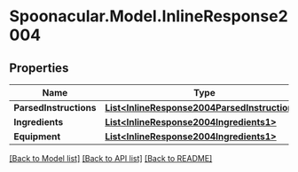 # Spoonacular.Model.InlineResponse2004

## Properties

Name | Type | Description | Notes
------------ | ------------- | ------------- | -------------
**ParsedInstructions** | [**List&lt;InlineResponse2004ParsedInstructions&gt;**](InlineResponse2004ParsedInstructions.md) |  | 
**Ingredients** | [**List&lt;InlineResponse2004Ingredients1&gt;**](InlineResponse2004Ingredients1.md) |  | 
**Equipment** | [**List&lt;InlineResponse2004Ingredients1&gt;**](InlineResponse2004Ingredients1.md) |  | 

[[Back to Model list]](../README.md#documentation-for-models) [[Back to API list]](../README.md#documentation-for-api-endpoints) [[Back to README]](../README.md)

